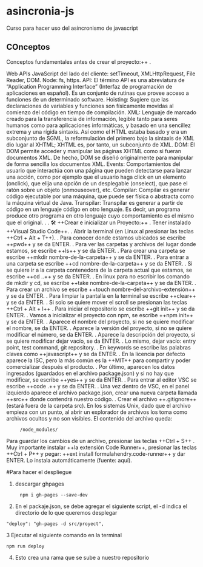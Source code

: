 # asincronia-js
Curso para hacer uso del asincronismo de javascript

## COnceptos

Conceptos fundamentales antes de crear el proyecto:++ .

Web APIs JavaScript del lado del cliente: setTimeout, XMLHttpRequest, File Reader, DOM. Node: fs, https.
API: El término API es una abreviatura de “Application Programming Interface” (Interfaz de programación de aplicaciones en español). Es un conjunto de rutinas que provee acceso a funciones de un determinado software.
Hoisting: Sugiere que las declaraciones de variables y funciones son físicamente movidas al comienzo del código en tiempo de compilación.
XML: Lenguaje de marcado creado para la transferencia de información, legible tanto para seres humanos como para aplicaciones informáticas, y basado en una sencillez extrema y una rígida sintaxis. Así como el HTML estaba basado y era un subconjunto de SGML, la reformulación del primero bajo la sintaxis de XML dio lugar al XHTML; XHTML es, por tanto, un subconjunto de XML.
DOM: El DOM permite acceder y manipular las páginas XHTML como si fueran documentos XML. De hecho, DOM se diseñó originalmente para manipular de forma sencilla los documentos XML.
Events: Comportamientos del usuario que interactúa con una página que pueden detectarse para lanzar una acción, como por ejemplo que el usuario haga click en un elemento (onclick), que elija una opción de un desplegable (onselect), que pase el ratón sobre un objeto (onmouseover), etc.
Compilar: Compilar es generar código ejecutable por una máquina, que puede ser física o abstracta como la máquina virtual de Java.
Transpilar: Transpilar es generar a partir de código en un lenguaje código en otro lenguaje. Es decir, un programa produce otro programa en otro lenguaje cuyo comportamiento es el mismo que el original. . . 🛠️ ++Crear e inicializar un Proyecto:++ .
Tener instalado ++Visual Studio Code++. .
Abrir la terminal (en Linux al presionar las teclas ++Ctrl + Alt + T++). .
Para conocer donde estamos ubicados se escribe ++pwd++ y se da ENTER. .
Para ver las carpetas y archivos del lugar donde estamos, se escribe ++ls++ y se da ENTER. .
Para crear una carpeta se escribe ++mkdir nombre-de-la-carpeta++ y se da ENTER. .
Para entrar a una carpeta se escribe ++cd nombre-de-la-carpeta++ y se da ENTER. .
Si se quiere ir a la carpeta contenedora de la carpeta actual que estamos, se escribe ++cd ..++ y se da ENTER. .
En linux para no escribir los comando de mkdir y cd, se escribe ++take nombre-de-la-carpeta++ y se da ENTER. .
Para crear un archivo se escribe ++touch nombre-del-archivo-extensión++ y se da ENTER. .
Para limpiar la pantalla en la terminal se escribe ++clear++ y se da ENTER. .
Si solo se quiere mover el scroll se presionan las teclas ++Ctrl + Alt + l++ .
Para iniciar el repositorio se escribe ++git init++ y se da ENTER. .
Vamos a inicializar el proyecto con npm, se escribe ++npm init++ y se da ENTER. .
Aparece el nombre del proyecto, si no se quiere modificar el nombre, se da ENTER. .
Aparece la versión del proyecto, si no se quiere modificar el número, se da ENTER. .
Aparece la descripción del proyecto, si se quiere modificar dejar vacío, se da ENTER. .
Lo mismo, dejar vacío: entry point, test command, git repository. .
En keywords se escribe las palabras claves como ++javascript++ y se da ENTER. .
En la licencia por defecto aparece la ISC, pero la más común es la ++MIT++ para compartir y poder comercializar después el producto. .
Por último, aparecen los datos ingresados (guardados en el archivo package.json) y si no hay que modificar, se escribe ++yes++ y se da ENTER. .
Para entrar al editor VSC se escribe ++code .++ y se da ENTER. .
Una vez dentro de VSC, en el panel izquierdo aparece el archivo package.json, crear una nueva carpeta llamada ++src++ donde contendrá nuestro código. .
Crear el archivo ++.gitignore++ (estará fuera de la carpeta src). En los sistemas Unix, dado que el archivo empieza con un punto, al abrir un explorador de archivos los toma como archivos ocultos y no son visibles. El contenido del archivo queda:
```
     /node_modules/

```
Para guardar los cambios de un archivo, presionar las teclas ++Ctrl + S++ .
Muy importante instalar ++la extensión Code Runner++, presionar las teclas ++Ctrl + P++ y pegar: ++ext install formulahendry.code-runner++ y dar ENTER. Lo instala automáticamente (fuente: aquí).

#Para hacer el despliegue
1. descargar ghpages
```
     npm i gh-pages --save-dev   
```
2. En el packaje.json, se debe agregar el siguiente script, el -d indica el directorio de lo que queremos desplegar
```
"deploy": "gh-pages -d src/proyect", 
```
3 Ejecutar el siguiente comando en la terminal
```
npm run deploy
```

4. Esto crea una rama que se sube a nuestro repositorio